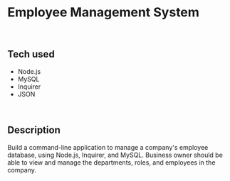 # Employee Management System

<br>

## Tech used
- Node.js
- MySQL
- Inquirer
- JSON

<br>

## Description
Build a command-line application to manage a company's employee database, using Node.js, Inquirer, and MySQL.
Business owner should be able to view and manage the departments, roles, and employees in the company.
